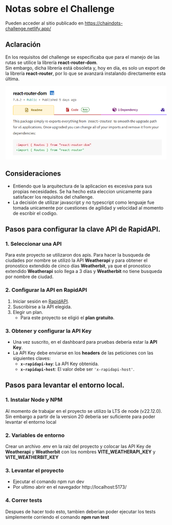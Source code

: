 # Notas sobre el Challenge

Pueden acceder al sitio publicado en https://chaindots-challenge.netlify.app/

## Aclaración
En los requisitos del challenge se especificaba que para el manejo de las rutas se utilice la librería **react-router-dom**.  
Sin embargo, dicha librería está obsoleta y, hoy en día, es solo un export de la librería **react-router**, por lo que se avanzará instalando directamente esta última.

![](image.png)

## Consideraciones
- Entiendo que la arquitectura de la aplicacion es excesiva para sus propias necesidades. Se ha hecho esta eleccion unicamente para satisfacer los requisitos del challenge.
- La decisión de utilizar javascript y no typescript como lenguaje fue tomada unicamente por cuestiones de agilidad y velocidad al momento de escribir el codigo.

## Pasos  para configurar la clave API de RapidAPI.

### 1. Seleccionar una API
Para este proyecto se utilizaron dos apis. Para hacer la busqueda de ciudades por nombre se utilizó la API **Weatherapi** y para obtener el pronostico extendido de cinco días **Weatherbit**, ya que el pronostico extendido **Weatherapi** solo llega a 3 días y **Weatherbit** no tiene busqueda por nombre de ciudad.

### 2. Configurar la API en RapidAPI
1. Iniciar sesión en [RapidAPI](https://rapidapi.com/).  
2. Suscribirse a la API elegida.  
3. Elegir un plan.  
   - Para este proyecto se eligió el **plan gratuito**.

### 3. Obtener y configurar la API Key
- Una vez suscrito, en el dashboard para pruebas debería estar la **API Key**.  
- La API Key debe enviarse en los **headers** de las peticiones con las siguientes claves:
  - **`x-rapidapi-key`**: La API Key obtenida.
  - **`x-rapidapi-host`**: El valor debe ser `'x-rapidapi-host'`.

## Pasos para levantar el entorno local.

### 1. Instalar Node y NPM
Al momento de trabajar en el proyecto se utilizo la LTS de node (v22.12.0). Sin embargo a partir de la version 20 deberia ser suficiente para poder levantar el entorno local

### 2. Variables de entorno
Crear un archivo .env en la raiz del proyecto y colocar las API Key de **Weatherapi** y **Weatherbit** con los nombres **VITE_WEATHERAPI_KEY** y **VITE_WEATHERBIT_KEY**

### 3. Levantar el proyecto
- Ejecutar el comando npm run dev
- Por ultimo abrir en el navegador http://localhost:5173/

### 4. Correr tests
Despues de hacer todo esto, tambien deberian poder ejecutar los tests simplemente corriendo el comando **npm run test**

